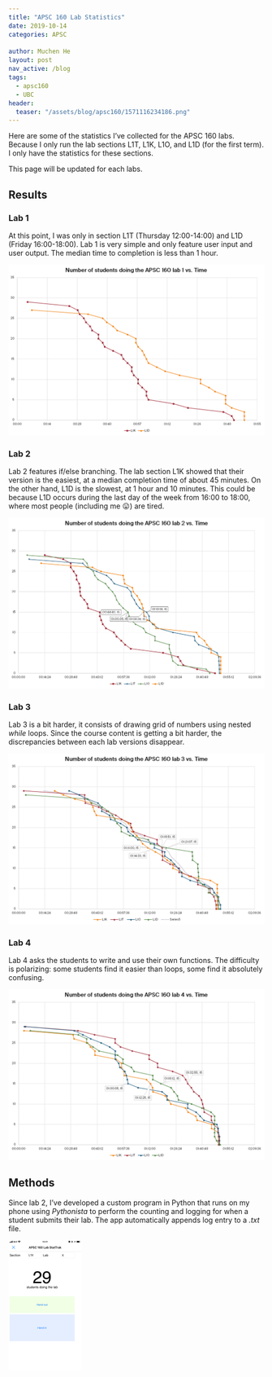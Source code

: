 ```yaml
---
title: "APSC 160 Lab Statistics"
date: 2019-10-14
categories: APSC

author: Muchen He
layout: post
nav_active: /blog
tags:
  - apsc160
  - UBC
header:
  teaser: "/assets/blog/apsc160/1571116234186.png"
---
```


Here are some of the statistics I’ve collected for the APSC 160 labs. Because I only run the lab sections L1T, L1K, L1O, and L1D (for the first term). I only have the statistics for these sections.

This page will be updated for each labs.

<!-- excerpt -->

## Results

### Lab 1

At this point, I was only in section L1T (Thursday 12:00-14:00) and L1D (Friday 16:00-18:00). Lab 1 is very simple and only feature user input and user output. The median time to completion is less than 1 hour.

![1571115737719](/assets/blog/apsc160/1571115737719.png)

### Lab 2

Lab 2 features if/else branching. The lab section L1K showed that their version is the easiest, at a median completion time of about 45 minutes. On the other hand, L1D is the slowest, at 1 hour and 10 minutes. This could be because L1D occurs during the last day of the week from 16:00 to 18:00, where most people (including me :stuck_out_tongue:) are tired.

![1571116234186](/assets/blog/apsc160/1571116234186.png)

### Lab 3

Lab 3 is a bit harder, it consists of drawing grid of numbers using nested *while* loops. Since the course content is getting a bit harder, the discrepancies between each lab versions disappear.

![1571115750875](/assets/blog/apsc160/1571115750875.png)

### Lab 4

Lab 4 asks the students to write and use their own functions. The difficulty is polarizing: some students find it easier than loops, some find it absolutely confusing.

![1571116388664](/assets/blog/apsc160/1571116388664.png)



## Methods

Since lab 2, I’ve developed a custom program in Python that runs on my phone using *Pythonista* to perform the counting and logging for when a student submits their lab. The app automatically appends log entry to a *.txt* file.

<img src="/assets/blog/apsc160/1570813361974.png" alt="1570813361974" style="zoom:25%;" />



